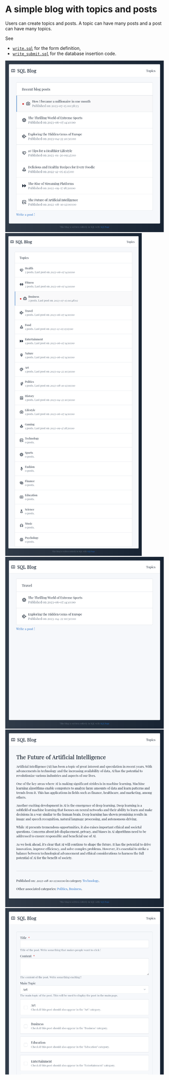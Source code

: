# A simple blog with topics and posts

Users can create topics and posts. A topic can have many posts and a post can have many topics.

See 
 - [`write.sql`](./write.sql) for the form definition,
 - [`write_submit.sql`](./write_submit.sql) for the database insertion code.

![](./screenshots/home.png)
![](./screenshots/topics.png)
![](./screenshots/topic.png)
![](./screenshots/post.png)
![](./screenshots/write.png)